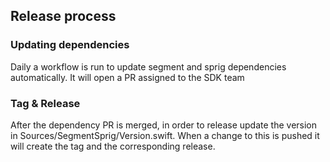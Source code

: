 ## Release process
### Updating dependencies
Daily a workflow is run to update segment and sprig dependencies automatically. It will open a PR assigned to the SDK team

### Tag & Release
After the dependency PR is merged, in order to release update the version in Sources/SegmentSprig/Version.swift. When a change to this is pushed it will create the tag and the corresponding release.